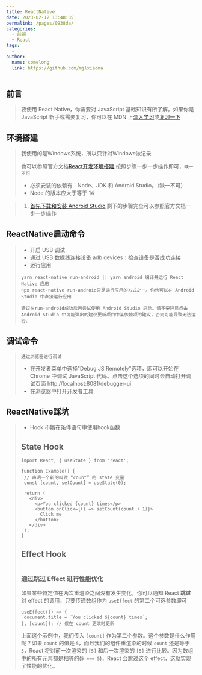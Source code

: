 ```yaml
---
title: ReactNative
date: 2023-02-12 13:48:35
permalink: /pages/0938da/
categories:
  - 前端
  - React
tags:
  - 
author: 
  name: comelong
  link: https://github.com/mjlxiaoma
---
```

## 前言
> 要使用 React Native，你需要对 JavaScript 基础知识有所了解。如果你是 JavaScript 新手或需要复习，你可以在 MDN 上[深入学习](https://developer.mozilla.org/en-US/docs/Web/JavaScript)或[复习一下](https://developer.mozilla.org/en-US/docs/Web/JavaScript/Language_Overview)
## 环境搭建

>我使用的是Windows系统，所以只针对Windows做记录
>
>也可以参照官方文档[React开发环境搭建](https://reactnative.cn/docs/environment-setup),按照步骤一步一步操作即可，`缺一不可`
>
>- 必须安装的依赖有：Node、JDK 和 Android Studio。（缺一不可）
>- Node 的版本应大于等于 14

>1. [首先下载和安装 Android Studio](https://developer.android.google.cn/studio/),剩下的步骤完全可以参照官方文档一步一步操作

## ReactNative启动命令

> - 开启 USB 调试
> - 通过 USB 数据线连接设备
>   adb devices：检查设备是否成功连接
> - 运行应用
>
> ```react
> yarn react-native run-android || yarn android 编译并运行 React Native 应用
> npx react-native run-android只是运行应用的方式之一。你也可以在 Android Studio 中直接运行应用
> ```
> 
>`建议在run-android成功后再尝试使用 Android Studio 启动。请不要轻易点击 Android Studio 中可能弹出的建议更新项目中某依赖项的建议，否则可能导致无法运行。`

## 调试命令

>`通过浏览器进行调试`
>
>- 在开发者菜单中选择"Debug JS Remotely"选项，即可以开始在 Chrome 中调试 JavaScript 代码。点击这个选项的同时会自动打开调试页面 http://localhost:8081/debugger-ui.
>- 在浏览器中打开开发者工具
>

## ReactNative踩坑

>- Hook 不婿在条件语句中使用hook函数
>
>## State Hook
>
>```react
>import React, { useState } from 'react';
>
>function Example() {
>  // 声明一个新的叫做 “count” 的 state 变量
>  const [count, setCount] = useState(0);
>
>  return (
>    <div>
>      <p>You clicked {count} times</p>
>      <button onClick={() => setCount(count + 1)}>
>        Click me
>      </button>
>    </div>
>  );
>}
>```
>
>## Effect Hook
>
>```react
>
>```
>
>### 通过跳过 Effect 进行性能优化
>
>如果某些特定值在两次重渲染之间没有发生变化，你可以通知 React **跳过**对 effect 的调用，只要传递数组作为 `useEffect` 的第二个可选参数即可
>
>```react
>useEffect(() => {
>  document.title = `You clicked ${count} times`;
>}, [count]); // 仅在 count 更改时更新
>```
>
>上面这个示例中，我们传入 `[count]` 作为第二个参数。这个参数是什么作用呢？如果 `count` 的值是 `5`，而且我们的组件重渲染的时候 `count` 还是等于 `5`，React 将对前一次渲染的 `[5]` 和后一次渲染的 `[5]` 进行比较。因为数组中的所有元素都是相等的(`5 === 5`)，React 会跳过这个 effect，这就实现了性能的优化。



